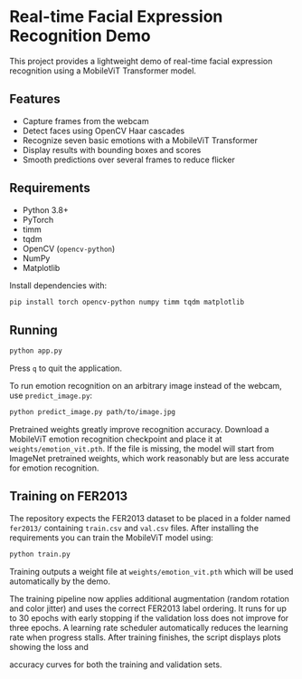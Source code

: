 # Real-time Facial Expression Recognition Demo

This project provides a lightweight demo of real-time facial expression recognition using a MobileViT Transformer model.

## Features

- Capture frames from the webcam
- Detect faces using OpenCV Haar cascades
- Recognize seven basic emotions with a MobileViT Transformer
- Display results with bounding boxes and scores
- Smooth predictions over several frames to reduce flicker

## Requirements

- Python 3.8+
- PyTorch
 - timm
- tqdm
- OpenCV (`opencv-python`)
- NumPy
- Matplotlib

Install dependencies with:

```bash
pip install torch opencv-python numpy timm tqdm matplotlib
```

## Running

```bash
python app.py
```

Press `q` to quit the application.

To run emotion recognition on an arbitrary image instead of the webcam, use
`predict_image.py`:

```bash
python predict_image.py path/to/image.jpg
```

Pretrained weights greatly improve recognition accuracy. Download a MobileViT emotion recognition checkpoint and place it at `weights/emotion_vit.pth`. If the file is missing, the model will start from ImageNet pretrained weights, which work reasonably but are less accurate for emotion recognition.


## Training on FER2013

The repository expects the FER2013 dataset to be placed in a folder named
`fer2013/` containing `train.csv` and `val.csv` files. After installing the
requirements you can train the MobileViT model using:

```bash
python train.py
```

Training outputs a weight file at `weights/emotion_vit.pth` which will be
used automatically by the demo.

The training pipeline now applies additional augmentation (random rotation and
color jitter) and uses the correct FER2013 label ordering. It runs for up to
30 epochs with early stopping if the validation loss does not improve for three
epochs. A learning rate scheduler automatically reduces the learning rate when
progress stalls.
After training finishes, the script displays plots showing the loss and

accuracy curves for both the training and validation sets.

